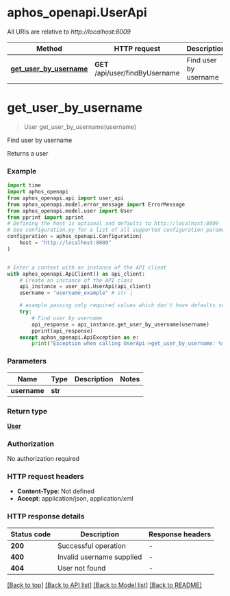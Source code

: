 # aphos_openapi.UserApi

All URIs are relative to *http://localhost:8009*

Method | HTTP request | Description
------------- | ------------- | -------------
[**get_user_by_username**](UserApi.md#get_user_by_username) | **GET** /api/user/findByUsername | Find user by username


# **get_user_by_username**
> User get_user_by_username(username)

Find user by username

Returns a user

### Example


```python
import time
import aphos_openapi
from aphos_openapi.api import user_api
from aphos_openapi.model.error_message import ErrorMessage
from aphos_openapi.model.user import User
from pprint import pprint
# Defining the host is optional and defaults to http://localhost:8009
# See configuration.py for a list of all supported configuration parameters.
configuration = aphos_openapi.Configuration(
    host = "http://localhost:8009"
)


# Enter a context with an instance of the API client
with aphos_openapi.ApiClient() as api_client:
    # Create an instance of the API class
    api_instance = user_api.UserApi(api_client)
    username = "username_example" # str | 

    # example passing only required values which don't have defaults set
    try:
        # Find user by username
        api_response = api_instance.get_user_by_username(username)
        pprint(api_response)
    except aphos_openapi.ApiException as e:
        print("Exception when calling UserApi->get_user_by_username: %s\n" % e)
```


### Parameters

Name | Type | Description  | Notes
------------- | ------------- | ------------- | -------------
 **username** | **str**|  |

### Return type

[**User**](User.md)

### Authorization

No authorization required

### HTTP request headers

 - **Content-Type**: Not defined
 - **Accept**: application/json, application/xml


### HTTP response details

| Status code | Description | Response headers |
|-------------|-------------|------------------|
**200** | Successful operation |  -  |
**400** | Invalid username supplied |  -  |
**404** | User not found |  -  |

[[Back to top]](#) [[Back to API list]](../README.md#documentation-for-api-endpoints) [[Back to Model list]](../README.md#documentation-for-models) [[Back to README]](../README.md)

